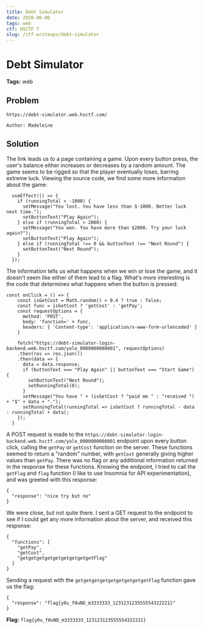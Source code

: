 ```yaml
---
title: Debt Simulator
date: 2020-06-06
tags: web
ctf: HSCTF 7
slug: /ctf-writeups/debt-simulator
---
```


# Debt Simulator

**Tags:** web

## Problem
```
https://debt-simulator.web.hsctf.com/

Author: Madeleine

```

## Solution
The link leads us to a page containing a game. Upon every button press, the user's balance either increases or decreases by a random amount. The game seems to be rigged so that the player eventually loses, barring extreme luck. Viewing the source code, we find some more information about the game:

```
  useEffect(() => {
    if (runningTotal < -1000) {
      setMessage("You lost. You have less than $-1000. Better luck next time.");
      setButtonText("Play Again");
    } else if (runningTotal > 2000) {
      setMessage("You won. You have more than $2000. Try your luck again?");
      setButtonText("Play Again");
    } else if (runningTotal !== 0 && buttonText !== "Next Round") {
      setButtonText("Next Round");
    }
  });
```

The information tells us what happens when we win or lose the game, and it doesn't seem like either of them lead to a flag. What's more interesting is the code that determines what happens when the button is pressed:
```
const onClick = () => {
    const isGetCost = Math.random() > 0.4 ? true : false;
    const func = isGetCost ? 'getCost' : 'getPay';
    const requestOptions = {
      method: 'POST',
      body: 'function=' + func,
      headers: { 'Content-type': 'application/x-www-form-urlencoded' }
    }

    fetch("https://debt-simulator-login-backend.web.hsctf.com/yolo_0000000000001", requestOptions)
    .then(res => res.json())
    .then(data => {
      data = data.response;
      if (buttonText === "Play Again" || buttonText === "Start Game") {
        setButtonText("Next Round");
        setRunningTotal(0);
      }
      setMessage("You have " + (isGetCost ? "paid me " : "received ") + "$" + data + ".");
      setRunningTotal(runningTotal => isGetCost ? runningTotal - data : runningTotal + data);
    });
  }
  ```

A POST request is made to the ```https://debt-simulator-login-backend.web.hsctf.com/yolo_0000000000001``` endpoint upon every button click, calling the ```getPay``` or ```getCost``` function on the server. These functions seemed to return a "random" number, with ```getCost``` generally giving higher values than ```getPay```. There was no flag or any additional information returned in the response for these functions. Knowing the endpoint, I tried to call the ```getFlag``` and ```flag``` function (I like to use Insomnia for API experimentation), and was greeted with this response:

```
{
  "response": "nice try but no"
}
```

We were close, but not quite there. I sent a GET request to the endpoint to see if I could get any more information about the server, and received this response:
```
{
  "functions": [
    "getPay",
    "getCost",
    "getgetgetgetgetgetgetgetgetFlag"
  ]
}
```

Sending a request with the ```getgetgetgetgetgetgetgetgetFlag``` function gave us the flag:
```
{
  "response": "flag{y0u_f0uND_m3333333_123123123555554322221}"
}
```

**Flag:** ```flag{y0u_f0uND_m3333333_123123123555554322221}```